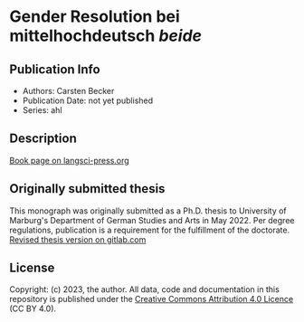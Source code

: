 # Gender Resolution bei mittelhochdeutsch *beide*
## Publication Info
- Authors: Carsten Becker
- Publication Date: not yet published
- Series: ahl
## Description
[Book page on langsci-press.org](http://langsci-press.org/catalog/book/431)
## Originally submitted thesis
This monograph was originally submitted as a Ph.D. thesis to University of Marburg's Department of German Studies and Arts in May 2022. Per degree regulations, publication is a requirement for the fulfillment of the doctorate.
[Revised thesis version on gitlab.com](https://gitlab.com/carbeck/beide)
## License
Copyright: (c) 2023, the author.
All data, code and documentation in this repository is published under the [Creative Commons Attribution 4.0 Licence](http://creativecommons.org/licenses/by/4.0/) (CC BY 4.0).
